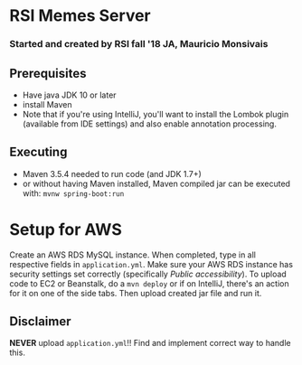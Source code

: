 # RSI Memes Server
### Started and created by RSI fall '18 JA, Mauricio Monsivais

## Prerequisites
- Have java JDK 10 or later
- install Maven
- Note that if you're using IntelliJ, you'll want to install the Lombok plugin (available from IDE settings) and also
enable annotation processing.

## Executing
* Maven 3.5.4 needed to run code (and JDK 1.7+)
* or without having Maven installed, Maven compiled jar can be executed with: `mvnw spring-boot:run `

# Setup for AWS
Create an AWS RDS MySQL instance. When completed, type in all respective fields in `application.yml`. Make sure your AWS
RDS instance has security settings set correctly (specifically _Public accessibility_). To upload code to EC2
or Beanstalk, do a `mvn deploy` or if on IntelliJ, there's an action for it on one of the side tabs.
Then upload created jar file and run it.

## Disclaimer
**NEVER** upload `application.yml`!! Find and implement correct way to handle this.